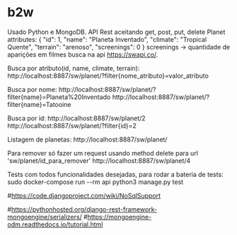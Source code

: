 # b2w

Usado Python e MongoDB.
API Rest aceitando get, post, put, delete
Planet attributes:
    {
        "id": 1,
        "name": "Planeta Inventado",
        "climate": "Tropical Quente",
        "terrain": "arenoso",
        "screenings": 0
    }
    screenings -> quantidade de aparições em filmes busca na api https://swapi.co/.

Busca por atributo(id, name, climate, terrain):
http://localhost:8887/sw/planet/?filter{nome_atributo}=valor_atributo

Busca por nome:
http://localhost:8887/sw/planet/?filter{name}=Planeta%20Inventado
http://localhost:8887/sw/planet/?filter{name}=Tatooine

Busca por id:
http://localhost:8887/sw/planet/2
http://localhost:8887/sw/planet/?filter{id}=2

Listagem de planetas:
http://localhost:8887/sw/planet/

Para remover só fazer um request usando method delete para url 'sw/planet/id_para_remover'
http://localhost:8887/sw/planet/4

Tests com todos funcionalidades desejadas, para rodar a bateria de tests:
sudo docker-compose run --rm api python3 manage.py test


#https://code.djangoproject.com/wiki/NoSqlSupport

#https://pythonhosted.org/django-rest-framework-mongoengine/serializers/
#https://mongoengine-odm.readthedocs.io/tutorial.html